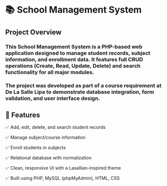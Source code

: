 # 📚 School Management System
## Project Overview
### This School Management System is a PHP-based web application designed to manage student records, subject information, and enrollment data. It features full CRUD operations (Create, Read, Update, Delete) and search functionality for all major modules.
### The project was developed as part of a course requirement at De La Salle Lipa to demonstrate database integration, form validation, and user interface design.

## 🔧 Features
✅ Add, edit, delete, and search student records

✅ Manage subject/course information

✅ Enroll students in subjects

✅ Relational database with normalization

✅ Clean, responsive UI with a Lasallian-inspired theme

✅ Built using PHP, MySQL (phpMyAdmin), HTML, CSS

